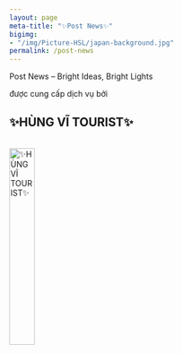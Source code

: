 ```yaml
---
layout: page
meta-title: "✨Post News✨"
bigimg:
- "/img/Picture-HSL/japan-background.jpg"
permalink: /post-news
---
```


<!-- Layer 1 -->

<div class="gradient-bg">
  <div class="gradient-text">
    <p>Post News – Bright Ideas, Bright Lights</p>
  </div>
</div>



<!-- Layer 4 -->

<div class="gradient-bg">
  <div class="gradient-text">
    <P>được cung cấp dịch vụ bởi</P><h2>✨HÙNG VĨ TOURIST✨</h2>
    <br>
    <div class="text-center">
      <a target="_blank" rel="noopener" href="/" class="project-link" title="✨HÙNG VĨ TOURIST✨">
        <img src="{{ site.baseurl }}/img/Picture-HSL/logo-trans.png" class="img-rounded" loading="lazy" alt="✨HÙNG VĨ TOURIST✨" width="30%" />
      </a>
    </div>
  </div>
</div>
